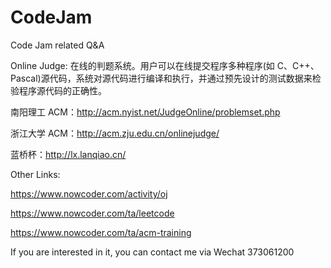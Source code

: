 # CodeJam
Code Jam related Q&amp;A



Online Judge: 在线的判题系统。用户可以在线提交程序多种程序(如 C、C++、Pascal)源代码，系统对源代码进行编译和执行，并通过预先设计的测试数据来检验程序源代码的正确性。

南阳理工 ACM：http://acm.nyist.net/JudgeOnline/problemset.php

浙江大学 ACM：http://acm.zju.edu.cn/onlinejudge/

蓝桥杯：http://lx.lanqiao.cn/


Other Links:

https://www.nowcoder.com/activity/oj

https://www.nowcoder.com/ta/leetcode

https://www.nowcoder.com/ta/acm-training


If you are interested in it, you can contact me via Wechat 373061200
